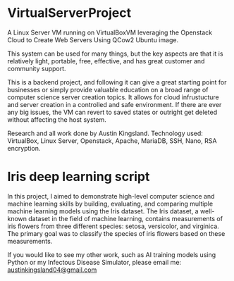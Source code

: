 # VirtualServerProject
A Linux Server VM running on VirtualBoxVM leveraging the Openstack Cloud to Create Web Servers Using QCow2 Ubuntu image. 

This system can be used for many things, but the key aspects are that it is relatively light, portable, free, effective, 
and has great customer and community support.

This is a backend project, and following it can give a great starting point for businesses or simply provide valuable education on a broad range of 
computer science server creation topics. It allows for cloud infrustucture and server creation in a controlled and safe environment. 
If there are ever any big issues, the VM can revert to saved states or outright get deleted without affecting the host system. 

Research and all work done by Austin Kingsland.
Technology used: VirtualBox, Linux Server, Openstack, Apache, MariaDB, SSH, Nano, RSA encryption.

# Iris deep learning script
In this project, I aimed to demonstrate high-level computer science and machine learning skills by building, 
evaluating, and comparing multiple machine learning models using the Iris dataset. The Iris dataset, 
a well-known dataset in the field of machine learning, contains measurements of iris flowers from three different species: setosa, versicolor, and virginica. 
The primary goal was to classify the species of iris flowers based on these measurements.


If you would like to see my other work, such as AI training models using Python or my Infectous Disease Simulator, please email me: austinkingsland04@gmail.com
